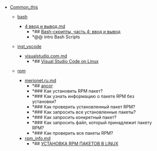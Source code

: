 - <a href = "F:\Node_projects\Node_Way\NBase\_Md\_Index\_Fedora\Containers\Intro_to_this\Common_this\cat.Common_this\dir.Common_this.md">Common_this</a>
    - <a href = "F:\Node_projects\Node_Way\NBase\_Md\_Index\_Fedora\Containers\Intro_to_this\Common_this\bash\cat.bash\dir.bash.md">bash</a>
        - <a href = "F:\Node_projects\Node_Way\NBase\_Md\_Index\_Fedora\Containers\Intro_to_this\Common_this\bash\4 ввод и вывод.md">4 ввод и вывод.md</a>
            - *## [Bash-скрипты, часть 4: ввод и вывод](https://habr.com/ru/company/ruvds/blog/326594/)
            - *@@ intro Bash Scripts
    
    - <a href = "F:\Node_projects\Node_Way\NBase\_Md\_Index\_Fedora\Containers\Intro_to_this\Common_this\inst_vscode\cat.inst_vscode\dir.inst_vscode.md">inst_vscode</a>
        - <a href = "F:\Node_projects\Node_Way\NBase\_Md\_Index\_Fedora\Containers\Intro_to_this\Common_this\inst_vscode\visualstudio.com.md">visualstudio.com.md</a>
            - *## [Visual Studio Code on Linux](https://code.visualstudio.com/docs/setup/linux)
    
    - <a href = "F:\Node_projects\Node_Way\NBase\_Md\_Index\_Fedora\Containers\Intro_to_this\Common_this\rpm\cat.rpm\dir.rpm.md">rpm</a>
        - <a href = "F:\Node_projects\Node_Way\NBase\_Md\_Index\_Fedora\Containers\Intro_to_this\Common_this\rpm\merionet.ru.md">merionet.ru.md</a>
            - *## [ancor](https://wiki.merionet.ru/servernye-resheniya/30/rpm-ustanovka-i-ispolzovanie-v-linux/)
            - *### Как установить RPM пакет?
            - *### Как узнать информацию о пакете RPM без установки?
            - *### Как проверить установленный пакет RPM?
            - *### Как запросить все установленные пакеты?
            - *### Как запросить конкретный пакет?
            - *### Как запросить файл, который принадлежит пакету RPM?
            - *### Как проверить все пакеты RPM?
        - <a href = "F:\Node_projects\Node_Way\NBase\_Md\_Index\_Fedora\Containers\Intro_to_this\Common_this\rpm\rpm_info.md">rpm_info.md</a>
            - *## [УСТАНОВКА RPM ПАКЕТОВ В LINUX](https://losst.ru/ustanovka-rpm-paketov-v-linux)
    

